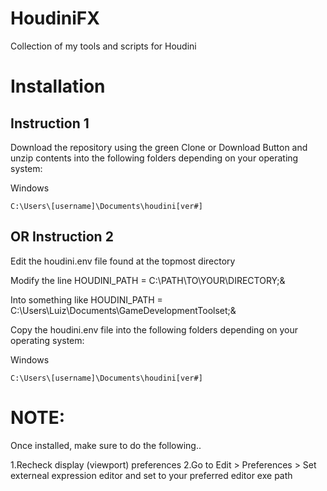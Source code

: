 # HoudiniFX
Collection of my tools and scripts for Houdini
# Installation



## Instruction 1
Download the repository using the green Clone or Download Button and unzip contents into the following folders depending on your operating system:

Windows

    C:\Users\[username]\Documents\houdini[ver#]

## OR Instruction 2
Edit the houdini.env file found at the topmost directory 

Modify the line HOUDINI_PATH = C:\PATH\TO\YOUR\DIRECTORY;&

Into something like HOUDINI_PATH = C:\Users\Luiz\Documents\GameDevelopmentToolset;&

Copy the houdini.env file into the following folders depending on your operating system:

Windows

    C:\Users\[username]\Documents\houdini[ver#]

#  NOTE:
	
Once installed, make sure to do the following..


1.Recheck display (viewport) preferences
2.Go to Edit > Preferences > Set externeal expression editor and set to your preferred editor exe path